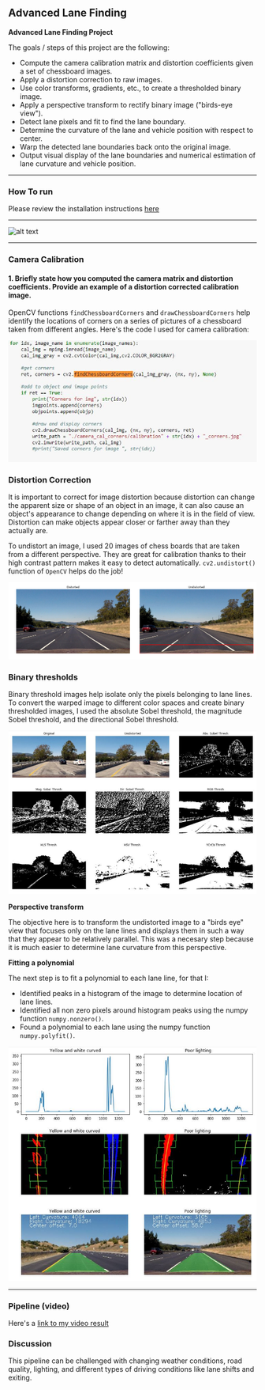 ## Advanced Lane Finding

**Advanced Lane Finding Project**

The goals / steps of this project are the following:

* Compute the camera calibration matrix and distortion coefficients given a set of chessboard images.
* Apply a distortion correction to raw images.
* Use color transforms, gradients, etc., to create a thresholded binary image.
* Apply a perspective transform to rectify binary image ("birds-eye view").
* Detect lane pixels and fit to find the lane boundary.
* Determine the curvature of the lane and vehicle position with respect to center.
* Warp the detected lane boundaries back onto the original image.
* Output visual display of the lane boundaries and numerical estimation of lane curvature and vehicle position.

---

### How To run

Please review the installation instructions [here](https://github.com/udacity/CarND-Advanced-Lane-Lines/blob/master/README.md)

---

![alt text][image2]

---

[//]: # (Image References)

[image1]: ./output_images/undistort_output.png "Undistorted"
[image2]: ./output_images/demo.gif "Demo"
[image3]: ./output_images/binary_combo_example.jpg "Binary Example"
[image4]: ./output_images/image4.JPG "diagrams"
[image5]: ./output_images/Calib.JPG "Calibration"
[image6]: ./output_images/example_output.jpg "Output"
[video1]: ./project_video.mp4 "Video"


### Camera Calibration

#### 1. Briefly state how you computed the camera matrix and distortion coefficients. Provide an example of a distortion corrected calibration image.

OpenCV functions `findChessboardCorners` and `drawChessboardCorners` help identify the locations of corners on a series of pictures of a chessboard taken from different angles. Here's the code I used for camera calibration:


![alt text][image5]

### Distortion Correction

It is important to correct for image distortion because distortion can change the apparent size or shape of an object in an image, it can also cause an object's appearance to change depending on where it is in the field of view. Distortion can make objects appear closer or farther away than they actually are.

To undistort an image, I used 20 images of chess boards that are taken from a different perspective. They are great for calibration thanks to their high contrast pattern makes it easy to detect automatically. `cv2.undistort()` function of `OpenCV` helps do the job!

![alt text][image1]

### Binary thresholds 

Binary threshold images help isolate only the pixels belonging to lane lines. To convert the warped image to different color spaces and create binary thresholded images, I used the absolute Sobel threshold, the magnitude Sobel threshold, and the directional Sobel threshold.

![alt text][image3]


**Perspective transform**

The objective here is to transform the undistorted image to a "birds eye" view that focuses only on the lane lines and displays them in such a way that they appear to be relatively parallel. This was a necesary step because it is much easier to determine lane curvature from this perspective.

**Fitting a polynomial** 

The next step is to fit a polynomial to each lane line, for that I:
- Identified peaks in a histogram of the image to determine location of lane lines.
- Identified all non zero pixels around histogram peaks using the numpy function `numpy.nonzero()`.
- Found a polynomial to each lane using the numpy function `numpy.polyfit()`.

![alt text][image4]

---

### Pipeline (video)

Here's a [link to my video result](./project_video_OUTPUT.mp4)

### Discussion

This pipeline can be challenged with changing weather conditions, road quality, lighting, and different types of driving conditions like lane shifts and exiting.
